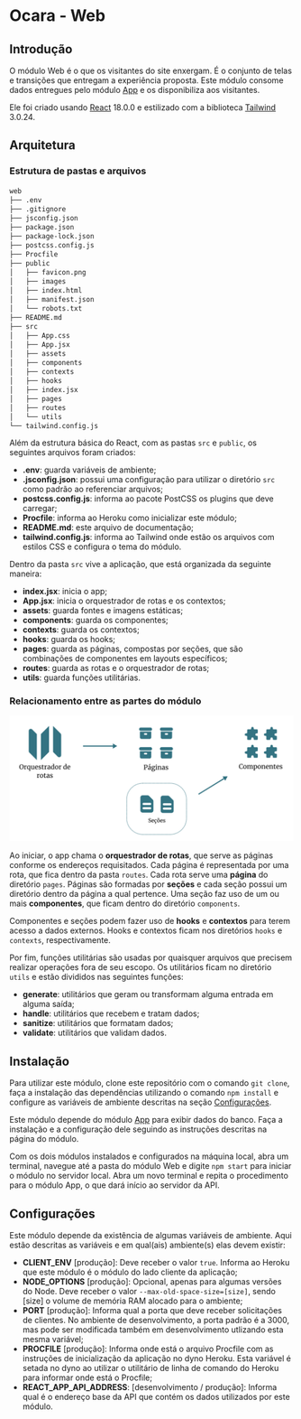 # Ocara - Web

## Introdução

O módulo Web é o que os visitantes do site enxergam. É o conjunto de telas e transições que entregam a experiência proposta. Este módulo consome dados entregues pelo módulo [App](../app) e os disponibiliza aos visitantes.

Ele foi criado usando [React](https://reactjs.org/) 18.0.0 e estilizado com a biblioteca [Tailwind](https://tailwindcss.com/) 3.0.24.

## Arquitetura

### Estrutura de pastas e arquivos

```
web
├── .env
├── .gitignore
├── jsconfig.json
├── package.json
├── package-lock.json
├── postcss.config.js
├── Procfile
├── public
│   ├── favicon.png
│   ├── images
│   ├── index.html
│   ├── manifest.json
│   └── robots.txt
├── README.md
├── src
│   ├── App.css
│   ├── App.jsx
│   ├── assets
│   ├── components
│   ├── contexts
│   ├── hooks
│   ├── index.jsx
│   ├── pages
│   ├── routes
│   └── utils
└── tailwind.config.js
```

Além da estrutura básica do React, com as pastas `src` e `public`, os seguintes arquivos foram criados:
- **.env**: guarda variáveis de ambiente;
- **.jsconfig.json**: possui uma configuração para utilizar o diretório `src` como padrão ao referenciar arquivos;
- **postcss.config.js**: informa ao pacote PostCSS os plugins que deve carregar;
- **Procfile**: informa ao Heroku como inicializar este módulo;
- **README.md**: este arquivo de documentação;
- **tailwind.config.js**: informa ao Tailwind onde estão os arquivos com estilos CSS e configura o tema do módulo.

Dentro da pasta `src` vive a aplicação, que está organizada da seguinte maneira:
- **index.jsx**: inicia o app;
- **App.jsx**: inicia o orquestrador de rotas e os contextos;
- **assets**: guarda fontes e imagens estáticas;
- **components**: guarda os componentes;
- **contexts**: guarda os contextos;
- **hooks**: guarda os hooks;
- **pages**: guarda as páginas, compostas por seções, que são combinações de componentes em layouts específicos;
- **routes**: guarda as rotas e o orquestrador de rotas;
- **utils**: guarda funções utilitárias.

### Relacionamento entre as partes do módulo

![Organização do módulo web](/docs/ocara-2-react-app-design.png)

Ao iniciar, o app chama o **orquestrador de rotas**, que serve as páginas conforme os endereços requisitados. Cada página é representada por uma rota, que fica dentro da pasta `routes`. Cada rota serve uma **página** do diretório `pages`. Páginas são formadas por **seções** e cada seção possui um diretório dentro da página a qual pertence. Uma seção faz uso de um ou mais **componentes**, que ficam dentro do diretório `components`.

Componentes e seções podem fazer uso de **hooks** e **contextos** para terem acesso a dados externos. Hooks e contextos ficam nos diretórios `hooks` e `contexts`, respectivamente.

Por fim, funções utilitárias são usadas por quaisquer arquivos que precisem realizar operações fora de seu escopo. Os utilitários ficam no diretório `utils` e estão divididos nas seguintes funções:
- **generate**: utilitários que geram ou transformam alguma entrada em alguma saída;
- **handle**: utilitários que recebem e tratam dados;
- **sanitize**: utilitários que formatam dados;
- **validate**: utilitários que validam dados.

## Instalação

Para utilizar este módulo, clone este repositório com o comando `git clone`, faça a instalação das dependências utilizando o comando `npm install` e configure as variáveis de ambiente descritas na seção [Configurações](#configurações).

Este módulo depende do módulo [App](../app) para exibir dados do banco. Faça a instalação e a configuração dele seguindo as instruções descritas na página do módulo.

Com os dois módulos instalados e configurados na máquina local, abra um terminal, navegue até a pasta do módulo Web e digite `npm start` para iniciar o módulo no servidor local. Abra um novo terminal e repita o procedimento para o módulo App, o que dará início ao servidor da API.

## Configurações

Este módulo depende da existência de algumas variáveis de ambiente. Aqui estão descritas as variáveis e em qual(ais) ambiente(s) elas devem existir:
- **CLIENT_ENV** [produção]: Deve receber o valor `true`. Informa ao Heroku que este módulo é o módulo do lado cliente da aplicação;
- **NODE_OPTIONS** [produção]: Opcional, apenas para algumas versões do Node. Deve receber o valor `--max-old-space-size=[size]`, sendo [size] o volume de memória RAM alocado para o ambiente;
- **PORT** [produção]: Informa qual a porta que deve receber solicitações de clientes. No ambiente de desenvolvimento, a porta padrão é a 3000, mas pode ser modificada também em desenvolvimento utlizando esta mesma variável;
- **PROCFILE** [produção]: Informa onde está o arquivo Procfile com as instruções de inicialização da aplicação no dyno Heroku. Esta variável é setada no dyno ao utilizar o utilitário de linha de comando do Heroku para informar onde está o Procfile;
- **REACT_APP_API_ADDRESS**: [desenvolvimento / produção]: Informa qual é o endereço base da API que contém os dados utilizados por este módulo.

